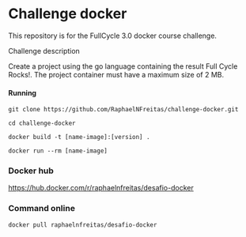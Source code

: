 # Challenge docker

This repository is for the FullCycle 3.0 docker course challenge.


Challenge description

Create a project using the go language containing the result Full Cycle Rocks!.
The project container must have a maximum size of 2 MB.

#### Running

```
git clone https://github.com/RaphaelNFreitas/challenge-docker.git

cd challenge-docker

docker build -t [name-image]:[version] .

docker run --rm [name-image]
```


### Docker hub 

https://hub.docker.com/r/raphaelnfreitas/desafio-docker


### Command online
```
docker pull raphaelnfreitas/desafio-docker
```
